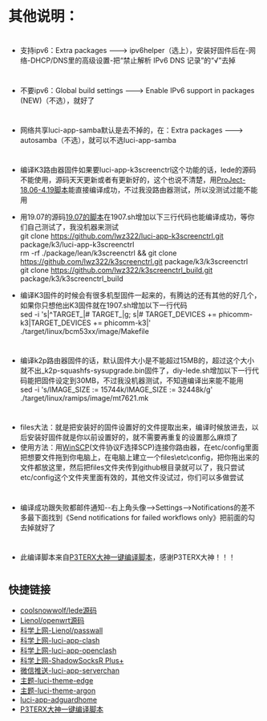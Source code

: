 # 其他说明：
#
- 支持ipv6：Extra packages ---> ipv6helper（选上），安装好固件后在-网络-DHCP/DNS里的高级设置-把“禁止解析 IPv6 DNS 记录”的“√”去掉
#
- 不要ipv6：Global build settings ---> Enable IPv6 support in packages (NEW)（不选），就好了
#
- 网络共享luci-app-samba默认是去不掉的，在：Extra packages ---> autosamba（不选），就可以不选luci-app-samba
#
- 编译K3路由器固件如果要luci-app-k3screenctrl这个功能的话，lede的源码不能使用，源码天天更新或者有更新好的，这个也说不清楚，用[ProJect-18.06-4.19脚本](https://github.com/281677160/ProJect-18.06-4.19.git)能直接编译成功，不过我没路由器测试，所以没测试过能不能用

- 用19.07的源码[19.07的脚本](https://github.com/281677160/19.07-OpenWrt)在1907.sh增加以下三行代码也能编译成功，等你们自己测试了，我没机器来测试<br>
git clone https://github.com/lwz322/luci-app-k3screenctrl.git package/k3/luci-app-k3screenctrl<br>
rm -rf ./package/lean/k3screenctrl && git clone https://github.com/lwz322/k3screenctrl.git package/k3/k3screenctrl<br>
git clone https://github.com/lwz322/k3screenctrl_build.git package/k3/k3screenctrl_build

- 编译K3固件的时候会有很多机型固件一起来的，有腾达的还有其他的好几个，如果你只想他出K3固件就在1907.sh增加以下一行代码<br>
sed -i 's|^TARGET_|# TARGET_|g; s|# TARGET_DEVICES += phicomm-k3|TARGET_DEVICES += phicomm-k3|' ./target/linux/bcm53xx/image/Makefile
#
- 编译k2p路由器固件的话，默认固件大小是不能超过15MB的，超过这个大小就不出_k2p-squashfs-sysupgrade.bin固件了，diy-lede.sh增加以下一行代码能把固件设定到30MB，不过我没机器测试，不知道编译出来能不能用<br>
sed -i 's/IMAGE_SIZE := 15744k/IMAGE_SIZE := 32448k/g' ./target/linux/ramips/image/mt7621.mk
# 
- files大法：就是把安装好的固件设置好的文件提取出来，编译时候放进去，以后安装好固件就是你以前设置好的，就不需要再重复的设置那么麻烦了
- 使用方法：用[WinSCP](https://winscp.net/eng/download.php)(文件协议F选择SCP)连接你路由器，在etc/config里面把想要文件拖到你电脑上，在电脑上建立一个files\etc\config，把你拖出来的文件都放这里，然后把files文件夹传到github根目录就可以了，我只尝试etc/config这个文件夹里面有效的，其他文件没试过，你们可以多做尝试
#
- 编译成功跟失败都邮件通知--右上角头像-->Settings-->Notifications的差不多最下面找到《Send notifications for failed workflows only》把前面的勾去掉就好了
#
- 此编译脚本来自[P3TERX大神一键编译脚本](https://github.com/P3TERX/Actions-OpenWrt)，感谢P3TERX大神！！！
#
## 快捷链接

- [coolsnowwolf/lede源码](https://github.com/coolsnowwolf/lede.git)
- [Lienol/openwrt源码](https://github.com/Lienol/openwrt.git)
- [科学上网-Lienol/passwall](https://github.com/xiaorouji/openwrt-package.git)
- [科学上网-luci-app-clash](https://github.com/frainzy1477/luci-app-clash.git)
- [科学上网-luci-app-openclash](https://github.com/vernesong/OpenClash/tree/master)
- [科学上网-ShadowSocksR Plus+](https://github.com/fw876/helloworld.git)
- [微信推送-luci-app-serverchan](https://github.com/tty228/luci-app-serverchan.git)
- [主题-luci-theme-edge](https://github.com/garypang13/luci-theme-edge/tree/18.06)
- [主题-luci-theme-argon](https://github.com/jerrykuku/luci-theme-argon/tree/18.06)
- [luci-app-adguardhome](https://github.com/rufengsuixing/luci-app-adguardhome.git)
- [P3TERX大神一键编译脚本](https://github.com/P3TERX/Actions-OpenWrt)
